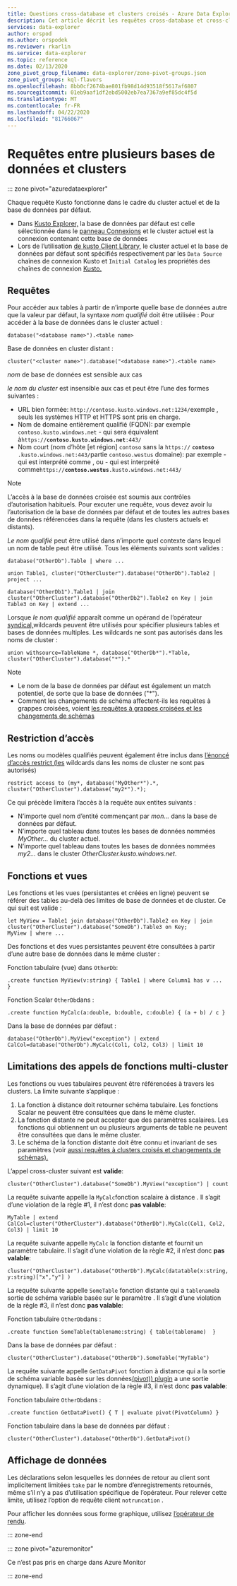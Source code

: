 ```yaml
---
title: Questions cross-database et clusters croisés - Azure Data Explorer (fr) Microsoft Docs
description: Cet article décrit les requêtes cross-database et cross-cluster dans Azure Data Explorer.
services: data-explorer
author: orspod
ms.author: orspodek
ms.reviewer: rkarlin
ms.service: data-explorer
ms.topic: reference
ms.date: 02/13/2020
zone_pivot_group_filename: data-explorer/zone-pivot-groups.json
zone_pivot_groups: kql-flavors
ms.openlocfilehash: 8bb0cf2674bae801fb98d14d93518f5617af6807
ms.sourcegitcommit: 01eb9aaf1df2ebd5002eb7ea7367a9ef85dc4f5d
ms.translationtype: MT
ms.contentlocale: fr-FR
ms.lasthandoff: 04/22/2020
ms.locfileid: "81766067"
---
```

# <a name="cross-database-and-cross-cluster-queries"></a>Requêtes entre plusieurs bases de données et clusters

::: zone pivot="azuredataexplorer"

Chaque requête Kusto fonctionne dans le cadre du cluster actuel et de la base de données par défaut.
* Dans [Kusto Explorer,](../tools/kusto-explorer.md) la base de données par défaut est celle sélectionnée dans le [panneau Connexions](../tools/kusto-explorer.md#connections-panel) et le cluster actuel est la connexion contenant cette base de données
* Lors de l’utilisation [de kusto Client Library,](../api/netfx/about-kusto-data.md) le cluster actuel et la base de données par défaut sont spécifiés respectivement par les `Data Source` chaînes de connexion Kusto et `Initial Catalog` les propriétés des chaînes de connexion [Kusto.](../api/connection-strings/kusto.md)

## <a name="queries"></a>Requêtes
Pour accéder aux tables à partir de n’importe quelle base de données autre que la valeur par défaut, la syntaxe *nom qualifié* doit être utilisée : Pour accéder à la base de données dans le cluster actuel :
```kusto
database("<database name>").<table name>
```
Base de données en cluster distant :
```kusto
cluster("<cluster name>").database("<database name>").<table name>
```

*nom* de base de données est sensible aux cas

*le nom du cluster* est insensible aux cas et peut être l’une des formes suivantes :
* URL bien formée: `http://contoso.kusto.windows.net:1234/`exemple , seuls les systèmes HTTP et HTTPS sont pris en charge.
* Nom de domaine entièrement qualifié (FQDN): par exemple `contoso.kusto.windows.net` - qui sera équivalent à`https://`**`contoso.kusto.windows.net`**`:443/`
* Nom court (nom d’hôte [et région] `contoso` sans la `https://` **`contoso`** `.kusto.windows.net:443/`partie `contoso.westus` domaine): par exemple - qui est interprété comme , ou - qui est interprété comme`https://`**`contoso.westus`**`.kusto.windows.net:443/`

> [!NOTE]
> L’accès à la base de données croisée est soumis aux contrôles d’autorisation habituels.
> Pour excuter une requête, vous devez avoir lu l’autorisation de la base de données par défaut et de toutes les autres bases de données référencées dans la requête (dans les clusters actuels et distants).

*Le nom qualifié* peut être utilisé dans n’importe quel contexte dans lequel un nom de table peut être utilisé.
Tous les éléments suivants sont valides :

```kusto
database("OtherDb").Table | where ...

union Table1, cluster("OtherCluster").database("OtherDb").Table2 | project ...

database("OtherDb1").Table1 | join cluster("OtherCluster").database("OtherDb2").Table2 on Key | join Table3 on Key | extend ...
```

Lorsque *le nom qualifié* apparaît comme un opérand de l’opérateur [syndical,](./unionoperator.md)wildcards peuvent être utilisés pour spécifier plusieurs tables et bases de données multiples. Les wildcards ne sont pas autorisés dans les noms de cluster :

```kusto
union withsource=TableName *, database("OtherDb*").*Table, cluster("OtherCluster").database("*").*
```

> [!NOTE]
>* Le nom de la base de données par défaut est également un match potentiel, de sorte que la base de données ("&#42;").
>* Comment les changements de schéma affectent-ils les requêtes à grappes croisées, voient [les requêtes à grappes croisées et les changements de schémas](../concepts/crossclusterandschemachanges.md)

## <a name="access-restriction"></a>Restriction d’accès 
Les noms ou modèles qualifiés peuvent également être inclus dans [l’énoncé d’accès restrict (les](./restrictstatement.md) wildcards dans les noms de cluster ne sont pas autorisés)
```kusto
restrict access to (my*, database("MyOther*").*, cluster("OtherCluster").database("my2*").*);
```

Ce qui précède limitera l’accès à la requête aux entites suivants :

* N’importe quel nom d’entité commençant par *mon...* dans la base de données par défaut. 
* N’importe quel tableau dans toutes les bases de données nommées *MyOther...* du cluster actuel.
* N’importe quel tableau dans toutes les bases de données nommées *my2...* dans le cluster *OtherCluster.kusto.windows.net*.

## <a name="functions-and-views"></a>Fonctions et vues

Les fonctions et les vues (persistantes et créées en ligne) peuvent se référer des tables au-delà des limites de base de données et de cluster. Ce qui suit est valide :

```kusto
let MyView = Table1 join database("OtherDb").Table2 on Key | join cluster("OtherCluster").database("SomeDb").Table3 on Key;
MyView | where ...
```

Des fonctions et des vues persistantes peuvent être consultées à partir d’une autre base de données dans le même cluster :

Fonction tabulaire (vue) dans `OtherDb`:

```kusto
.create function MyView(v:string) { Table1 | where Column1 has v ...  }  
```

Fonction Scalar `OtherDb`dans :
```kusto
.create function MyCalc(a:double, b:double, c:double) { (a + b) / c }  
```

Dans la base de données par défaut :

```kusto
database("OtherDb").MyView("exception") | extend CalCol=database("OtherDb").MyCalc(Col1, Col2, Col3) | limit 10
```

## <a name="limitations-of-cross-cluster-function-calls"></a>Limitations des appels de fonctions multi-cluster

Les fonctions ou vues tabulaires peuvent être référencées à travers les clusters. La limite suivante s’applique :

1. La fonction à distance doit retourner schéma tabulaire. Les fonctions Scalar ne peuvent être consultées que dans le même cluster.
2. La fonction distante ne peut accepter que des paramètres scalaires. Les fonctions qui obtiennent un ou plusieurs arguments de table ne peuvent être consultées que dans le même cluster.
3. Le schéma de la fonction distante doit être connu et invariant de ses paramètres (voir [aussi requêtes à clusters croisés et changements de schémas).](../concepts/crossclusterandschemachanges.md)

L’appel cross-cluster suivant est **valide**:

```kusto
cluster("OtherCluster").database("SomeDb").MyView("exception") | count
```

La requête suivante appelle la `MyCalc`fonction scalaire à distance .
Il s’agit d’une violation de la règle #1, il n’est donc **pas valable**:

```kusto
MyTable | extend CalCol=cluster("OtherCluster").database("OtherDb").MyCalc(Col1, Col2, Col3) | limit 10
```

La requête suivante appelle `MyCalc` la fonction distante et fournit un paramètre tabulaire.
Il s’agit d’une violation de la règle #2, il n’est donc **pas valable**:

```kusto
cluster("OtherCluster").database("OtherDb").MyCalc(datatable(x:string, y:string)["x","y"] ) 
```

La requête suivante appelle `SomeTable` fonction distante qui a `tablename`la sortie de schéma variable basée sur le paramètre .
Il s’agit d’une violation de la règle #3, il n’est donc **pas valable**:

Fonction tabulaire `OtherDb`dans :
```kusto
.create function SomeTable(tablename:string) { table(tablename)  }  
```

Dans la base de données par défaut :
```kusto
cluster("OtherCluster").database("OtherDb").SomeTable("MyTable")
```

La requête suivante appelle `GetDataPivot` fonction à distance qui a la sortie de schéma variable basée sur les données[(pivot)) plugin](pivotplugin.md) a une sortie dynamique).
Il s’agit d’une violation de la règle #3, il n’est donc **pas valable**:

Fonction tabulaire `OtherDb`dans :
```kusto
.create function GetDataPivot() { T | evaluate pivot(PivotColumn) }  
```

Fonction tabulaire dans la base de données par défaut :
```kusto
cluster("OtherCluster").database("OtherDb").GetDataPivot()
```

## <a name="displaying-data"></a>Affichage de données

Les déclarations selon lesquelles les données de retour au client sont implicitement limitées `take` par le nombre d’enregistrements retournés, même s’il n’y a pas d’utilisation spécifique de l’opérateur. Pour relever cette limite, utilisez l’option de requête client `notruncation` .

Pour afficher les données sous forme graphique, utilisez [l’opérateur de rendu](renderoperator.md).

::: zone-end

::: zone pivot="azuremonitor"

Ce n’est pas pris en charge dans Azure Monitor

::: zone-end
